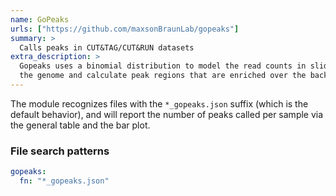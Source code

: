 ```yaml
---
name: GoPeaks
urls: ["https://github.com/maxsonBraunLab/gopeaks"]
summary: >
  Calls peaks in CUT&TAG/CUT&RUN datasets
extra_description: >
  Gopeaks uses a binomial distribution to model the read counts in sliding windows across
  the genome and calculate peak regions that are enriched over the background.
---
```


The module recognizes files with the `*_gopeaks.json` suffix (which is the default behavior), and will report
the number of peaks called per sample via the general table and the bar plot.

### File search patterns

```yaml
gopeaks:
  fn: "*_gopeaks.json"
```
